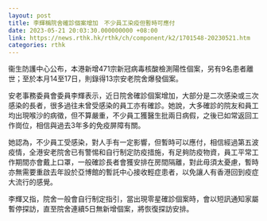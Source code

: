 ```yaml
---
layout: post
title: 李輝稱院舍確診個案增加　不少員工染疫但暫時可應付
date: 2023-05-21 20:03:30.000000000 +08:00
link: https://news.rthk.hk/rthk/ch/component/k2/1701548-20230521.htm
categories: rthk
---
```


衞生防護中心公布，本港新增471宗新冠病毒核酸檢測陽性個案，另有9名患者離世；至於本月14至17日，則錄得13宗安老院舍爆發個案。

安老事務委員會委員李輝表示，近日院舍確診個案增加，大部分是二次感染或三次感染的長者，很多過往未曾受感染的員工亦有確診。她說，大多確診的院友和員工均出現喉沙的病徵，但不算嚴重，不少員工獲醫生批兩日病假，之後已如常返回工作崗位，相信與過去3年多的免疫屏障有關。

她認為，不少員工受感染，對人手有一定影響，但暫時可以應付，相信經過第五波疫情，全港安老院舍已有警惕和自行制定防疫措施，有足夠防疫物資，員工平常工作期間亦會戴上口罩，一般確診長者會獲安排在房間隔離，對此毋須太憂慮，暫時亦無需要重啟去年設於亞博館的暫託中心接收輕症患者，以免讓人有香港回到疫症大流行的感覺。

李輝又指，院舍一般會自行制定指引，當出現零星確診個案時，會以短訊通知家屬暫停探訪，直至院舍連續5日無新增個案，將恢復探訪安排。
